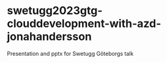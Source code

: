 # swetugg2023gtg-clouddevelopment-with-azd-jonahandersson
Presentation and pptx for Swetugg Göteborgs talk 
